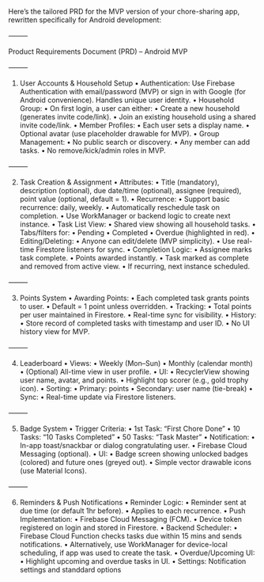 Here’s the tailored PRD for the MVP version of your chore-sharing app, rewritten specifically for Android development:

⸻

Product Requirements Document (PRD) – Android MVP

⸻

1. User Accounts & Household Setup
	•	Authentication: Use Firebase Authentication with email/password (MVP) or sign in with Google (for Android convenience). Handles unique user identity.
	•	Household Group:
	•	On first login, a user can either:
	•	Create a new household (generates invite code/link).
	•	Join an existing household using a shared invite code/link.
	•	Member Profiles:
	•	Each user sets a display name.
	•	Optional avatar (use placeholder drawable for MVP).
	•	Group Management:
	•	No public search or discovery.
	•	Any member can add tasks.
	•	No remove/kick/admin roles in MVP.

⸻

2. Task Creation & Assignment
	•	Attributes:
	•	Title (mandatory), description (optional), due date/time (optional), assignee (required), point value (optional, default = 1).
	•	Recurrence:
	•	Support basic recurrence: daily, weekly.
	•	Automatically reschedule task on completion.
	•	Use WorkManager or backend logic to create next instance.
	•	Task List View:
	•	Shared view showing all household tasks.
	•	Tabs/filters for:
	•	Pending
	•	Completed
	•	Overdue (highlighted in red).
	•	Editing/Deleting:
	•	Anyone can edit/delete (MVP simplicity).
	•	Use real-time Firestore listeners for sync.
	•	Completion Logic:
	•	Assignee marks task complete.
	•	Points awarded instantly.
	•	Task marked as complete and removed from active view.
	•	If recurring, next instance scheduled.

⸻

3. Points System
	•	Awarding Points:
	•	Each completed task grants points to user.
	•	Default = 1 point unless overridden.
	•	Tracking:
	•	Total points per user maintained in Firestore.
	•	Real-time sync for visibility.
	•	History:
	•	Store record of completed tasks with timestamp and user ID.
	•	No UI history view for MVP.

⸻

4. Leaderboard
	•	Views:
	•	Weekly (Mon–Sun)
	•	Monthly (calendar month)
	•	(Optional) All-time view in user profile.
	•	UI:
	•	RecyclerView showing user name, avatar, and points.
	•	Highlight top scorer (e.g., gold trophy icon).
	•	Sorting:
	•	Primary: points
	•	Secondary: user name (tie-break)
	•	Sync:
	•	Real-time update via Firestore listeners.

⸻

5. Badge System
	•	Trigger Criteria:
	•	1st Task: “First Chore Done”
	•	10 Tasks: “10 Tasks Completed”
	•	50 Tasks: “Task Master”
	•	Notification:
	•	In-app toast/snackbar or dialog congratulating user.
	•	Firebase Cloud Messaging (optional).
	•	UI:
	•	Badge screen showing unlocked badges (colored) and future ones (greyed out).
	•	Simple vector drawable icons (use Material Icons).

⸻

6. Reminders & Push Notifications
	•	Reminder Logic:
	•	Reminder sent at due time (or default 1hr before).
	•	Applies to each recurrence.
	•	Push Implementation:
	•	Firebase Cloud Messaging (FCM).
	•	Device token registered on login and stored in Firestore.
	•	Backend Scheduler:
	•	Firebase Cloud Function checks tasks due within 15 mins and sends notifications.
	•	Alternatively, use WorkManager for device-local scheduling, if app was used to create the task.
	•	Overdue/Upcoming UI:
	•	Highlight upcoming and overdue tasks in UI.
	•	Settings: Notification settings and standdard options
